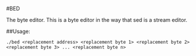 #BED

The byte editor. This is a byte editor in the way that sed is a stream editor.

##Usage:

`./bed <replacement address> <replacement byte 1> <replacement byte 2> <replacement byte 3> ... <replacement byte n>`



